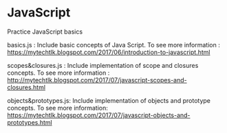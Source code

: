 # JavaScript
Practice JavaScript basics 

basics.js : 
Include basic concepts of Java Script. To see more information : https://mytechtlk.blogspot.com/2017/06/introduction-to-javascript.html 
            
scopes&closures.js :
Include implementation of scope and closures concepts. To see more information : http://mytechtlk.blogspot.com/2017/07/javascript-scopes-and-closures.html

objects&prototypes.js:
Include implementation of objects and prototype concepts. To see more information:
https://mytechtlk.blogspot.com/2017/07/javascript-objects-and-prototypes.html
